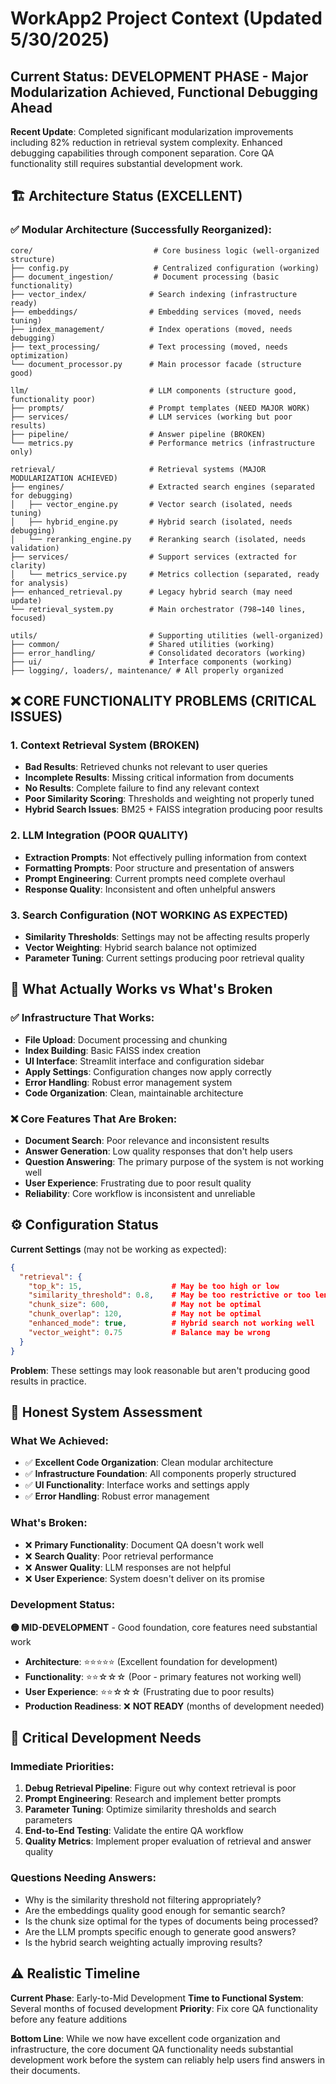# WorkApp2 Project Context (Updated 5/30/2025)

## Current Status: DEVELOPMENT PHASE - Major Modularization Achieved, Functional Debugging Ahead

**Recent Update**: Completed significant modularization improvements including 82% reduction in retrieval system complexity. Enhanced debugging capabilities through component separation. Core QA functionality still requires substantial development work.

## 🏗️ Architecture Status (EXCELLENT)

### **✅ Modular Architecture (Successfully Reorganized)**:
```
core/                           # Core business logic (well-organized structure)
├── config.py                   # Centralized configuration (working)
├── document_ingestion/         # Document processing (basic functionality)
├── vector_index/              # Search indexing (infrastructure ready)
├── embeddings/                # Embedding services (moved, needs tuning)
├── index_management/          # Index operations (moved, needs debugging)
├── text_processing/           # Text processing (moved, needs optimization)
└── document_processor.py      # Main processor facade (structure good)

llm/                           # LLM components (structure good, functionality poor)
├── prompts/                   # Prompt templates (NEED MAJOR WORK)
├── services/                  # LLM services (working but poor results)
├── pipeline/                  # Answer pipeline (BROKEN)
└── metrics.py                 # Performance metrics (infrastructure only)

retrieval/                     # Retrieval systems (MAJOR MODULARIZATION ACHIEVED)
├── engines/                   # Extracted search engines (separated for debugging)
│   ├── vector_engine.py       # Vector search (isolated, needs tuning)
│   ├── hybrid_engine.py       # Hybrid search (isolated, needs debugging)
│   └── reranking_engine.py    # Reranking search (isolated, needs validation)
├── services/                  # Support services (extracted for clarity)
│   └── metrics_service.py     # Metrics collection (separated, ready for analysis)
├── enhanced_retrieval.py      # Legacy hybrid search (may need update)
└── retrieval_system.py        # Main orchestrator (798→140 lines, focused)

utils/                         # Supporting utilities (well-organized)
├── common/                    # Shared utilities (working)
├── error_handling/            # Consolidated decorators (working)
├── ui/                        # Interface components (working)
├── logging/, loaders/, maintenance/ # All properly organized
```

## ❌ CORE FUNCTIONALITY PROBLEMS (CRITICAL ISSUES)

### **1. Context Retrieval System (BROKEN)**
- **Bad Results**: Retrieved chunks not relevant to user queries
- **Incomplete Results**: Missing critical information from documents  
- **No Results**: Complete failure to find any relevant context
- **Poor Similarity Scoring**: Thresholds and weighting not properly tuned
- **Hybrid Search Issues**: BM25 + FAISS integration producing poor results

### **2. LLM Integration (POOR QUALITY)**
- **Extraction Prompts**: Not effectively pulling information from context
- **Formatting Prompts**: Poor structure and presentation of answers
- **Prompt Engineering**: Current prompts need complete overhaul
- **Response Quality**: Inconsistent and often unhelpful answers

### **3. Search Configuration (NOT WORKING AS EXPECTED)**
- **Similarity Thresholds**: Settings may not be affecting results properly
- **Vector Weighting**: Hybrid search balance not optimized
- **Parameter Tuning**: Current settings producing poor retrieval quality

## 🚧 What Actually Works vs What's Broken

### **✅ Infrastructure That Works**:
- **File Upload**: Document processing and chunking
- **Index Building**: Basic FAISS index creation
- **UI Interface**: Streamlit interface and configuration sidebar
- **Apply Settings**: Configuration changes now apply correctly
- **Error Handling**: Robust error management system
- **Code Organization**: Clean, maintainable architecture

### **❌ Core Features That Are Broken**:
- **Document Search**: Poor relevance and inconsistent results
- **Answer Generation**: Low quality responses that don't help users
- **Question Answering**: The primary purpose of the system is not working well
- **User Experience**: Frustrating due to poor result quality
- **Reliability**: Core workflow is inconsistent and unreliable

## ⚙️ Configuration Status

**Current Settings** (may not be working as expected):
```json
{
  "retrieval": {
    "top_k": 15,                    # May be too high or low
    "similarity_threshold": 0.8,    # May be too restrictive or too lenient
    "chunk_size": 600,              # May not be optimal
    "chunk_overlap": 120,           # May not be optimal
    "enhanced_mode": true,          # Hybrid search not working well
    "vector_weight": 0.75           # Balance may be wrong
  }
}
```

**Problem**: These settings may look reasonable but aren't producing good results in practice.

## 🚀 Honest System Assessment

### **What We Achieved**: 
- ✅ **Excellent Code Organization**: Clean modular architecture
- ✅ **Infrastructure Foundation**: All components properly structured
- ✅ **UI Functionality**: Interface works and settings apply
- ✅ **Error Handling**: Robust error management

### **What's Broken**:
- ❌ **Primary Functionality**: Document QA doesn't work well
- ❌ **Search Quality**: Poor retrieval performance
- ❌ **Answer Quality**: LLM responses are not helpful
- ❌ **User Experience**: System doesn't deliver on its promise

### **Development Status**: 
**🟡 MID-DEVELOPMENT** - Good foundation, core features need substantial work

- **Architecture**: ⭐⭐⭐⭐⭐ (Excellent foundation for development)
- **Functionality**: ⭐⭐☆☆☆ (Poor - primary features not working well)
- **User Experience**: ⭐⭐☆☆☆ (Frustrating due to poor results)
- **Production Readiness**: ❌ **NOT READY** (months of development needed)

## 🎯 Critical Development Needs

### **Immediate Priorities**:
1. **Debug Retrieval Pipeline**: Figure out why context retrieval is poor
2. **Prompt Engineering**: Research and implement better prompts
3. **Parameter Tuning**: Optimize similarity thresholds and search parameters
4. **End-to-End Testing**: Validate the entire QA workflow
5. **Quality Metrics**: Implement proper evaluation of retrieval and answer quality

### **Questions Needing Answers**:
- Why is the similarity threshold not filtering appropriately?
- Are the embeddings quality good enough for semantic search?
- Is the chunk size optimal for the types of documents being processed?
- Are the LLM prompts specific enough to generate good answers?
- Is the hybrid search weighting actually improving results?

## ⚠️ Realistic Timeline

**Current Phase**: Early-to-Mid Development
**Time to Functional System**: Several months of focused development
**Priority**: Fix core QA functionality before any feature additions

**Bottom Line**: While we now have excellent code organization and infrastructure, the core document QA functionality needs substantial development work before the system can reliably help users find answers in their documents.
